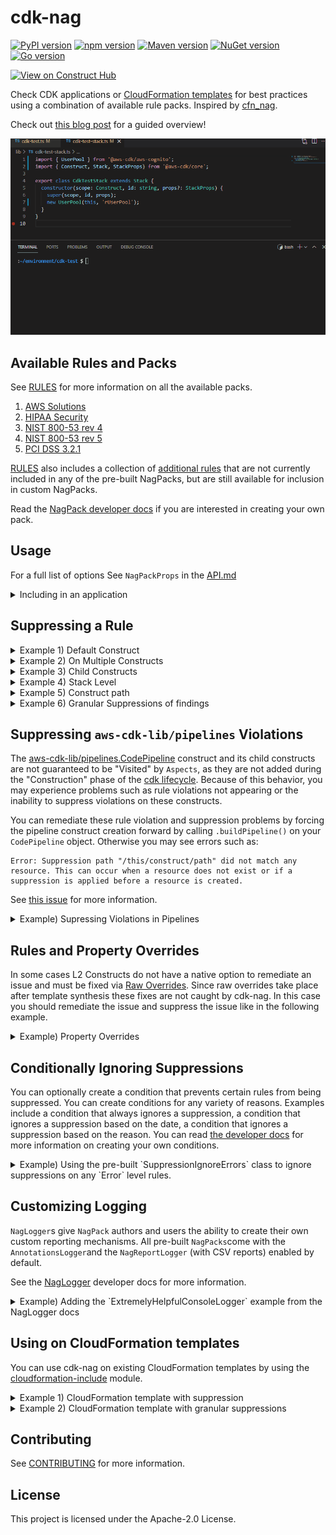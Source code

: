 <!--
Copyright Amazon.com, Inc. or its affiliates. All Rights Reserved.
SPDX-License-Identifier: Apache-2.0
-->

# cdk-nag

[![PyPI version](https://img.shields.io/pypi/v/cdk-nag)](https://pypi.org/project/cdk-nag/)
[![npm version](https://img.shields.io/npm/v/cdk-nag)](https://www.npmjs.com/package/cdk-nag)
[![Maven version](https://img.shields.io/maven-central/v/io.github.cdklabs/cdknag)](https://search.maven.org/search?q=a:cdknag)
[![NuGet version](https://img.shields.io/nuget/v/Cdklabs.CdkNag)](https://www.nuget.org/packages/Cdklabs.CdkNag)
[![Go version](https://img.shields.io/github/go-mod/go-version/cdklabs/cdk-nag-go?color=blue&filename=cdknag%2Fgo.mod)](https://github.com/cdklabs/cdk-nag-go)

[![View on Construct Hub](https://constructs.dev/badge?package=cdk-nag)](https://constructs.dev/packages/cdk-nag)

Check CDK applications or [CloudFormation templates](#using-on-cloudformation-templates) for best practices using a combination of available rule packs. Inspired by [cfn_nag](https://github.com/stelligent/cfn_nag).

Check out [this blog post](https://aws.amazon.com/blogs/devops/manage-application-security-and-compliance-with-the-aws-cloud-development-kit-and-cdk-nag/) for a guided overview!

![demo](cdk_nag.gif)

## Available Rules and Packs

See [RULES](./RULES.md) for more information on all the available packs.

1. [AWS Solutions](./RULES.md#awssolutions)
2. [HIPAA Security](./RULES.md#hipaa-security)
3. [NIST 800-53 rev 4](./RULES.md#nist-800-53-rev-4)
4. [NIST 800-53 rev 5](./RULES.md#nist-800-53-rev-5)
5. [PCI DSS 3.2.1](./RULES.md#pci-dss-321)

[RULES](./RULES.md) also includes a collection of [additional rules](./RULES.md#additional-rules) that are not currently included in any of the pre-built NagPacks, but are still available for inclusion in custom NagPacks.

Read the [NagPack developer docs](./docs/NagPack.md) if you are interested in creating your own pack.

## Usage

For a full list of options See `NagPackProps` in the [API.md](./API.md#struct-nagpackprops)

<details>
<summary>Including in an application</summary>

```typescript
import { App, Aspects } from 'aws-cdk-lib';
import { CdkTestStack } from '../lib/cdk-test-stack';
import { AwsSolutionsChecks } from 'cdk-nag';

const app = new App();
new CdkTestStack(app, 'CdkNagDemo');
// Simple rule informational messages
Aspects.of(app).add(new AwsSolutionsChecks());
// Additional explanations on the purpose of triggered rules
// Aspects.of(stack).add(new AwsSolutionsChecks({ verbose: true }));
```

</details>

## Suppressing a Rule

<details>
  <summary>Example 1) Default Construct</summary>

```typescript
import { SecurityGroup, Vpc, Peer, Port } from 'aws-cdk-lib/aws-ec2';
import { Stack, StackProps } from 'aws-cdk-lib';
import { Construct } from 'constructs';
import { NagSuppressions } from 'cdk-nag';

export class CdkTestStack extends Stack {
  constructor(scope: Construct, id: string, props?: StackProps) {
    super(scope, id, props);
    const test = new SecurityGroup(this, 'test', {
      vpc: new Vpc(this, 'vpc'),
    });
    test.addIngressRule(Peer.anyIpv4(), Port.allTraffic());
    NagSuppressions.addResourceSuppressions(test, [
      { id: 'AwsSolutions-EC23', reason: 'lorem ipsum' },
    ]);
  }
}
```

</details>

<details>
  <summary>Example 2) On Multiple Constructs</summary>

```typescript
import { SecurityGroup, Vpc, Peer, Port } from 'aws-cdk-lib/aws-ec2';
import { Stack, StackProps } from 'aws-cdk-lib';
import { Construct } from 'constructs';
import { NagSuppressions } from 'cdk-nag';

export class CdkTestStack extends Stack {
  constructor(scope: Construct, id: string, props?: StackProps) {
    super(scope, id, props);
    const vpc = new Vpc(this, 'vpc');
    const test1 = new SecurityGroup(this, 'test', { vpc });
    test1.addIngressRule(Peer.anyIpv4(), Port.allTraffic());
    const test2 = new SecurityGroup(this, 'test', { vpc });
    test2.addIngressRule(Peer.anyIpv4(), Port.allTraffic());
    NagSuppressions.addResourceSuppressions(
      [test1, test2],
      [{ id: 'AwsSolutions-EC23', reason: 'lorem ipsum' }]
    );
  }
}
```

</details>

<details>
  <summary>Example 3) Child Constructs</summary>

```typescript
import { User, PolicyStatement } from 'aws-cdk-lib/aws-iam';
import { Stack, StackProps } from 'aws-cdk-lib';
import { Construct } from 'constructs';
import { NagSuppressions } from 'cdk-nag';

export class CdkTestStack extends Stack {
  constructor(scope: Construct, id: string, props?: StackProps) {
    super(scope, id, props);
    const user = new User(this, 'rUser');
    user.addToPolicy(
      new PolicyStatement({
        actions: ['s3:PutObject'],
        resources: ['arn:aws:s3:::bucket_name/*'],
      })
    );
    // Enable adding suppressions to child constructs
    NagSuppressions.addResourceSuppressions(
      user,
      [
        {
          id: 'AwsSolutions-IAM5',
          reason: 'lorem ipsum',
          appliesTo: ['Resource::arn:aws:s3:::bucket_name/*'], // optional
        },
      ],
      true
    );
  }
}
```

</details>

<details>
  <summary>Example 4) Stack Level </summary>

```typescript
import { App, Aspects } from 'aws-cdk-lib';
import { CdkTestStack } from '../lib/cdk-test-stack';
import { AwsSolutionsChecks, NagSuppressions } from 'cdk-nag';

const app = new App();
const stack = new CdkTestStack(app, 'CdkNagDemo');
Aspects.of(app).add(new AwsSolutionsChecks());
NagSuppressions.addStackSuppressions(stack, [
  { id: 'AwsSolutions-EC23', reason: 'lorem ipsum' },
]);
```

</details>

<details>
  <summary>Example 5) Construct path</summary>

If you received the following error on synth/deploy

```bash
[Error at /StackName/Custom::CDKBucketDeployment8675309/ServiceRole/Resource] AwsSolutions-IAM4: The IAM user, role, or group uses AWS managed policies
```

```typescript
import { Bucket } from 'aws-cdk-lib/aws-s3';
import { BucketDeployment } from 'aws-cdk-lib/aws-s3-deployment';
import { Stack, StackProps } from 'aws-cdk-lib';
import { Construct } from 'constructs';
import { NagSuppressions } from 'cdk-nag';

export class CdkTestStack extends Stack {
  constructor(scope: Construct, id: string, props?: StackProps) {
    super(scope, id, props);
    new BucketDeployment(this, 'rDeployment', {
      sources: [],
      destinationBucket: Bucket.fromBucketName(this, 'rBucket', 'foo'),
    });
    NagSuppressions.addResourceSuppressionsByPath(
      this,
      '/StackName/Custom::CDKBucketDeployment8675309/ServiceRole/Resource',
      [{ id: 'AwsSolutions-IAM4', reason: 'at least 10 characters' }]
    );
  }
}
```

</details>

<details>
  <summary>Example 6) Granular Suppressions of findings</summary>

Certain rules support granular suppressions of `findings`. If you received the following errors on synth/deploy

```bash
[Error at /StackName/rFirstUser/DefaultPolicy/Resource] AwsSolutions-IAM5[Action::s3:*]: The IAM entity contains wildcard permissions and does not have a cdk-nag rule suppression with evidence for those permission.
[Error at /StackName/rFirstUser/DefaultPolicy/Resource] AwsSolutions-IAM5[Resource::*]: The IAM entity contains wildcard permissions and does not have a cdk-nag rule suppression with evidence for those permission.
[Error at /StackName/rSecondUser/DefaultPolicy/Resource] AwsSolutions-IAM5[Action::s3:*]: The IAM entity contains wildcard permissions and does not have a cdk-nag rule suppression with evidence for those permission.
[Error at /StackName/rSecondUser/DefaultPolicy/Resource] AwsSolutions-IAM5[Resource::*]: The IAM entity contains wildcard permissions and does not have a cdk-nag rule suppression with evidence for those permission.
```

By applying the following suppressions

```typescript
import { User } from 'aws-cdk-lib/aws-iam';
import { Stack, StackProps } from 'aws-cdk-lib';
import { Construct } from 'constructs';
import { NagSuppressions } from 'cdk-nag';

export class CdkTestStack extends Stack {
  constructor(scope: Construct, id: string, props?: StackProps) {
    super(scope, id, props);
    const firstUser = new User(this, 'rFirstUser');
    firstUser.addToPolicy(
      new PolicyStatement({
        actions: ['s3:*'],
        resources: ['*'],
      })
    );
    const secondUser = new User(this, 'rSecondUser');
    secondUser.addToPolicy(
      new PolicyStatement({
        actions: ['s3:*'],
        resources: ['*'],
      })
    );
    const thirdUser = new User(this, 'rSecondUser');
    thirdUser.addToPolicy(
      new PolicyStatement({
        actions: ['sqs:CreateQueue'],
        resources: [`arn:aws:sqs:${this.region}:${this.account}:*`],
      })
    );
    NagSuppressions.addResourceSuppressions(
      firstUser,
      [
        {
          id: 'AwsSolutions-IAM5',
          reason:
            "Only suppress AwsSolutions-IAM5 's3:*' finding on First User.",
          appliesTo: ['Action::s3:*'],
        },
      ],
      true
    );
    NagSuppressions.addResourceSuppressions(
      secondUser,
      [
        {
          id: 'AwsSolutions-IAM5',
          reason: 'Suppress all AwsSolutions-IAM5 findings on Second User.',
        },
      ],
      true
    );
    NagSuppressions.addResourceSuppressions(
      thirdUser,
      [
        {
          id: 'AwsSolutions-IAM5',
          reason: 'Suppress AwsSolutions-IAM5 on the SQS resource.',
          appliesTo: [
            {
              regex: '/^Resource::arn:aws:sqs:(.*):\\*$/g',
            },
          ],
        },
      ],
      true
    );
  }
}
```

You would see the following error on synth/deploy

```bash
[Error at /StackName/rFirstUser/DefaultPolicy/Resource] AwsSolutions-IAM5[Resource::*]: The IAM entity contains wildcard permissions and does not have a cdk-nag rule suppression with evidence for those permission.
```

</details>

## Suppressing `aws-cdk-lib/pipelines` Violations

The [aws-cdk-lib/pipelines.CodePipeline](https://docs.aws.amazon.com/cdk/api/v2/docs/aws-cdk-lib.pipelines.CodePipeline.html) construct and its child constructs are not guaranteed to be "Visited" by `Aspects`, as they are not added during the "Construction" phase of the [cdk lifecycle](https://docs.aws.amazon.com/cdk/v2/guide/apps.html#lifecycle). Because of this behavior, you may experience problems such as rule violations not appearing or the inability to suppress violations on these constructs.

You can remediate these rule violation and suppression problems by forcing the pipeline construct creation forward by calling `.buildPipeline()` on your `CodePipeline` object. Otherwise you may see errors such as:

```
Error: Suppression path "/this/construct/path" did not match any resource. This can occur when a resource does not exist or if a suppression is applied before a resource is created.
```

See [this issue](https://github.com/aws/aws-cdk/issues/18440) for more information.

<details>
  <summary>Example) Supressing Violations in Pipelines</summary>

```ts
import { App, Aspects } from 'aws-cdk-lib';
import { AwsSolutionsChecks } from 'cdk-nag';
import { ExamplePipeline } from '../lib/example-pipeline';

const app = new App();
new ExamplePipeline(app, 'example-cdk-pipeline');
Aspects.of(app).add(new AwsSolutionsChecks({ verbose: true }));
app.synth();
```

`example-pipeline.ts`

```ts
import { Stack, StackProps } from 'aws-cdk-lib';
import { Repository } from 'aws-cdk-lib/aws-codecommit';
import {
  CodePipeline,
  CodePipelineSource,
  ShellStep,
} from 'aws-cdk-lib/pipelines';
import { NagSuppressions } from 'cdk-nag';
import { Construct } from 'constructs';

export class ExamplePipeline extends Stack {
  constructor(scope: Construct, id: string, props?: StackProps) {
    super(scope, id, props);

    const exampleSynth = new ShellStep('ExampleSynth', {
      commands: ['yarn build --frozen-lockfile'],
      input: CodePipelineSource.codeCommit(
        new Repository(this, 'ExampleRepo', { repositoryName: 'ExampleRepo' }),
        'main'
      ),
    });

    const ExamplePipeline = new CodePipeline(this, 'ExamplePipeline', {
      synth: exampleSynth,
    });

    // Force the pipeline construct creation forward before applying suppressions.
    // @See https://github.com/aws/aws-cdk/issues/18440
    ExamplePipeline.buildPipeline();

    // The path suppression will error if you comment out "ExamplePipeline.buildPipeline();""
    NagSuppressions.addResourceSuppressionsByPath(
      this,
      '/example-cdk-pipeline/ExamplePipeline/Pipeline/ArtifactsBucket/Resource',
      [
        {
          id: 'AwsSolutions-S1',
          reason: 'Because I said so',
        },
      ]
    );
  }
}
```

</details>

## Rules and Property Overrides

In some cases L2 Constructs do not have a native option to remediate an issue and must be fixed via [Raw Overrides](https://docs.aws.amazon.com/cdk/latest/guide/cfn_layer.html#cfn_layer_raw). Since raw overrides take place after template synthesis these fixes are not caught by cdk-nag. In this case you should remediate the issue and suppress the issue like in the following example.

<details>
  <summary>Example) Property Overrides</summary>

```ts
import {
  Instance,
  InstanceType,
  InstanceClass,
  MachineImage,
  Vpc,
  CfnInstance,
} from 'aws-cdk-lib/aws-ec2';
import { Stack, StackProps } from 'aws-cdk-lib';
import { Construct } from 'constructs';
import { NagSuppressions } from 'cdk-nag';

export class CdkTestStack extends Stack {
  constructor(scope: Construct, id: string, props?: StackProps) {
    super(scope, id, props);
    const instance = new Instance(this, 'rInstance', {
      vpc: new Vpc(this, 'rVpc'),
      instanceType: new InstanceType(InstanceClass.T3),
      machineImage: MachineImage.latestAmazonLinux(),
    });
    const cfnIns = instance.node.defaultChild as CfnInstance;
    cfnIns.addPropertyOverride('DisableApiTermination', true);
    NagSuppressions.addResourceSuppressions(instance, [
      {
        id: 'AwsSolutions-EC29',
        reason: 'Remediated through property override.',
      },
    ]);
  }
}
```

</details>

## Conditionally Ignoring Suppressions

You can optionally create a condition that prevents certain rules from being suppressed. You can create conditions for any variety of reasons. Examples include a condition that always ignores a suppression, a condition that ignores a suppression based on the date, a condition that ignores a suppression based on the reason. You can read [the developer docs](./docs/IgnoreSuppressionConditions.md) for more information on creating your own conditions.

<details>
  <summary>Example) Using the pre-built `SuppressionIgnoreErrors` class to ignore suppressions on any `Error` level rules.</summary>

```ts
import { App, Aspects } from 'aws-cdk-lib';
import { CdkTestStack } from '../lib/cdk-test-stack';
import { AwsSolutionsChecks, SuppressionIgnoreErrors } from 'cdk-nag';

const app = new App();
new CdkTestStack(app, 'CdkNagDemo');
// Ignore Suppressions on any errors
Aspects.of(app).add(
  new AwsSolutionsChecks({
    suppressionIgnoreCondition: new SuppressionIgnoreErrors(),
  })
);
```

</details>

## Customizing Logging

`NagLogger`s give `NagPack` authors and users the ability to create their own custom reporting mechanisms. All pre-built `NagPacks`come with the `AnnotationsLogger`and the `NagReportLogger` (with CSV reports) enabled by default.

See the [NagLogger](./docs/md) developer docs for more information.

<details>
  <summary>Example) Adding the `ExtremelyHelpfulConsoleLogger` example from the NagLogger docs</summary>

```ts
import { App, Aspects } from 'aws-cdk-lib';
import { CdkTestStack } from '../lib/cdk-test-stack';
import { ExtremelyHelpfulConsoleLogger } from './docs/NagLogger';
import { AwsSolutionsChecks } from 'cdk-nag';

const app = new App();
new CdkTestStack(app, 'CdkNagDemo');
Aspects.of(app).add(
  new AwsSolutionsChecks({
    additionalLoggers: [new ExtremelyHelpfulConsoleLogger()],
  })
);
```

</details>

## Using on CloudFormation templates

You can use cdk-nag on existing CloudFormation templates by using the [cloudformation-include](https://docs.aws.amazon.com/cdk/latest/guide/use_cfn_template.html#use_cfn_template_install) module.

<details>
  <summary>Example 1) CloudFormation template with suppression</summary>

Sample CloudFormation template with suppression

```json
{
  "Resources": {
    "rBucket": {
      "Type": "AWS::S3::Bucket",
      "Properties": {
        "BucketName": "some-bucket-name"
      },
      "Metadata": {
        "cdk_nag": {
          "rules_to_suppress": [
            {
              "id": "AwsSolutions-S1",
              "reason": "at least 10 characters"
            }
          ]
        }
      }
    }
  }
}
```

Sample App

```typescript
import { App, Aspects } from 'aws-cdk-lib';
import { CdkTestStack } from '../lib/cdk-test-stack';
import { AwsSolutionsChecks } from 'cdk-nag';

const app = new App();
new CdkTestStack(app, 'CdkNagDemo');
Aspects.of(app).add(new AwsSolutionsChecks());
```

Sample Stack with imported template

```typescript
import { CfnInclude } from 'aws-cdk-lib/cloudformation-include';
import { NagSuppressions } from 'cdk-nag';
import { Stack, StackProps } from 'aws-cdk-lib';
import { Construct } from 'constructs';

export class CdkTestStack extends Stack {
  constructor(scope: Construct, id: string, props?: StackProps) {
    super(scope, id, props);
    new CfnInclude(this, 'Template', {
      templateFile: 'my-template.json',
    });
    // Add any additional suppressions
    NagSuppressions.addResourceSuppressionsByPath(
      this,
      '/CdkNagDemo/Template/rBucket',
      [
        {
          id: 'AwsSolutions-S2',
          reason: 'at least 10 characters',
        },
      ]
    );
  }
}
```

</details>

<details>
  <summary>Example 2) CloudFormation template with granular suppressions</summary>

Sample CloudFormation template with suppression

```json
{
  "Resources": {
    "myPolicy": {
      "Type": "AWS::IAM::Policy",
      "Properties": {
        "PolicyDocument": {
          "Statement": [
            {
              "Action": [
                "kms:Decrypt",
                "kms:DescribeKey",
                "kms:Encrypt",
                "kms:ReEncrypt*",
                "kms:GenerateDataKey*"
              ],
              "Effect": "Allow",
              "Resource": ["some-key-arn"]
            }
          ],
          "Version": "2012-10-17"
        }
      },
      "Metadata": {
        "cdk_nag": {
          "rules_to_suppress": [
            {
              "id": "AwsSolutions-IAM5",
              "reason": "Allow key data access",
              "applies_to": [
                "Action::kms:ReEncrypt*",
                "Action::kms:GenerateDataKey*"
              ]
            }
          ]
        }
      }
    }
  }
}
```

Sample App

```typescript
import { App, Aspects } from 'aws-cdk-lib';
import { CdkTestStack } from '../lib/cdk-test-stack';
import { AwsSolutionsChecks } from 'cdk-nag';

const app = new App();
new CdkTestStack(app, 'CdkNagDemo');
Aspects.of(app).add(new AwsSolutionsChecks());
```

Sample Stack with imported template

```typescript
import { CfnInclude } from 'aws-cdk-lib/cloudformation-include';
import { NagSuppressions } from 'cdk-nag';
import { Stack, StackProps } from 'aws-cdk-lib';
import { Construct } from 'constructs';

export class CdkTestStack extends Stack {
  constructor(scope: Construct, id: string, props?: StackProps) {
    super(scope, id, props);
    new CfnInclude(this, 'Template', {
      templateFile: 'my-template.json',
    });
    // Add any additional suppressions
    NagSuppressions.addResourceSuppressionsByPath(
      this,
      '/CdkNagDemo/Template/myPolicy',
      [
        {
          id: 'AwsSolutions-IAM5',
          reason: 'Allow key data access',
          appliesTo: ['Action::kms:ReEncrypt*', 'Action::kms:GenerateDataKey*'],
        },
      ]
    );
  }
}
```

</details>

## Contributing

See [CONTRIBUTING](./CONTRIBUTING.md) for more information.

## License

This project is licensed under the Apache-2.0 License.
